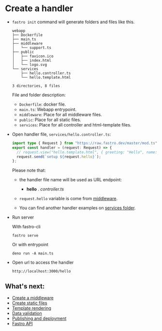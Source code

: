 # Create a handler
- `fastro init` command will generate folders and files like this.
    ```
    webapp
    ├── Dockerfile
    ├── main.ts
    ├── middleware
    │   └── support.ts
    ├── public
    │   ├── favicon.ico
    │   ├── index.html
    │   └── logo.svg
    └── services
        ├── hello.controller.ts
        └── hello.template.html

    3 directories, 8 files
    ```
    
    File and folder description:
    - `Dockerfile`: docker file.
    - `main.ts`: Webapp entrypoint.
    - `middleware`: Place for all middleware files.
    - `public`: Place for all static files.
    - `services`: Place for all controller and html-template files.



- Open handler file, `services/hello.controller.ts`:
    ```ts
    import type { Request } from "https://raw.fastro.dev/master/mod.ts";
    export const handler = (request: Request) => {
      // request.view("hello.template.html", { greeting: "Hello", name: "World" });
      request.send(`setup ${request.hello}`);
    };
    ```

    Please note that: 
    - the handler file name will be used as URL endpoint:

        - **hello** . *controller.ts*

    - `request.hello` variable is come from [middleware](middleware.md).
    - You can find another handler examples on [services folder](../services/readme.md).


- Run server

    With fastro-cli
    ```
    fastro serve
    ```
    Or with entrypoint
    ```
    deno run -A main.ts
    ```

- Open url to access the handler
    ```
    http://localhost:3000/hello
    ```

## What's next:
- [Create a middleware](middleware.md)
- [Create static files](static.md)
- [Template rendering](rendering.md)
- [Data validation](validation.md)
- [Publishing and deployment](deployment.md)
- [Fastro API](api.md)